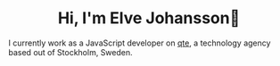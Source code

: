 <h1 align=center>Hi, I'm Elve Johansson👋</h1>

I currently work as a JavaScript developer on <a href="https://qte.se">qte</a>, a technology agency based out of Stockholm, Sweden.
